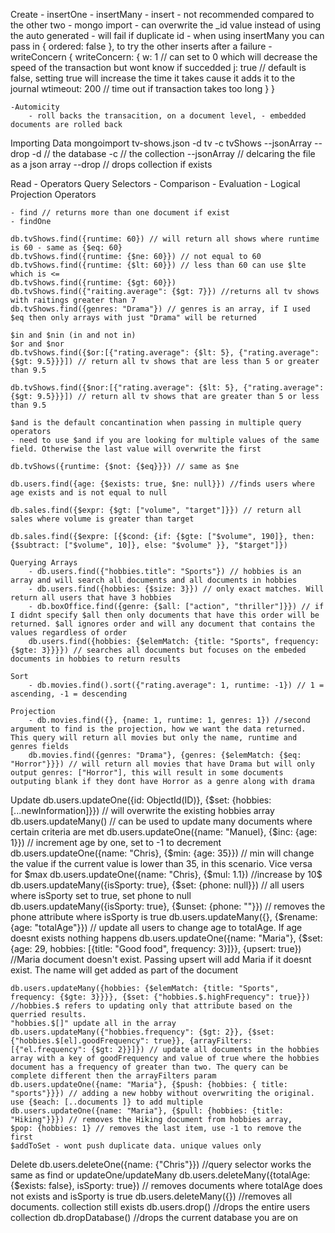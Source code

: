 Create
    - insertOne
    - insertMany
    - insert - not recommended compared to the other two
    - mongo import 
    - can overwrite the _id value instead of using the auto generated
    - will fail if duplicate id
    - when using insertMany you can pass in { ordered: false }, to try the other inserts after a failure
    - writeConcern
       {
           writeConcern: { 
               w: 1 // can set to 0 which will decrease the speed of the transaction but wont know if succedded
               j: true // default is false, setting true will increase the time it takes cause it adds it to the journal 
               wtimeout: 200 // time out if transaction takes too long 
            }
       }

    -Automicity
        - roll backs the transacition, on a document level, - embedded documents are rolled back

Importing Data
mongoimport tv-shows.json -d tv -c tvShows --jsonArray --drop
 -d // the database
 -c // the collection
 --jsonArray // delcaring the file as a json array
 --drop // drops collection if exists

 
Read
    - Operators
        Query Selectors
            - Comparison
            - Evaluation
            - Logical
        Projection Operators

    - find // returns more than one document if exist
    - findOne

    db.tvShows.find({runtime: 60}) // will return all shows where runtime is 60 - same as {$eq: 60}
    db.tvShows.find({runtime: {$ne: 60}}) // not equal to 60
    db.tvShows.find({runtime: {$lt: 60}}) // less than 60 can use $lte which is <=
    db.tvShows.find({runtime: {$gt: 60}})
    db.tvShows.find({"raiting.average": {$gt: 7}}) //returns all tv shows with raitings greater than 7
    db.tvShows.find({genres: "Drama"}) // genres is an array, if I used $eq then only arrays with just "Drama" will be returned

    $in and $nin (in and not in)
    $or and $nor 
    db.tvShows.find({$or:[{"rating.average": {$lt: 5}, {"rating.average": {$gt: 9.5}}}]) // return all tv shows that are less than 5 or greater than 9.5

    db.tvShows.find({$nor:[{"rating.average": {$lt: 5}, {"rating.average": {$gt: 9.5}}}]) // return all tv shows that are greater than 5 or less than 9.5

    $and is the default concantination when passing in multiple query operators
    - need to use $and if you are looking for multiple values of the same field. Otherwise the last value will overwrite the first

    db.tvShows({runtime: {$not: {$eq}}}) // same as $ne

    db.users.find({age: {$exists: true, $ne: null}}) //finds users where age exists and is not equal to null

    db.sales.find({$expr: {$gt: ["volume", "target"]}}) // return all sales where volume is greater than target

    db.sales.find({$expre: [{$cond: {if: {$gte: ["$volume", 190]}, then: {$subtract: ["$volume", 10]}, else: "$volume" }}, "$target"]}) 
    
    Querying Arrays
        - db.users.find({"hobbies.title": "Sports"}) // hobbies is an array and will search all documents and all documents in hobbies 
        - db.users.find({hobbies: {$size: 3}}) // only exact matches. Will return all users that have 3 hobbies
        - db.boxOffice.find({genre: {$all: ["action", "thriller"]}}) // if I didnt specify $all then only documents that have this order will be returned. $all ignores order and will any document that contains the values regardless of order
        db.users.find({hobbies: {$elemMatch: {title: "Sports", frequency: {$gte: 3}}}}) // searches all documents but focuses on the embeded documents in hobbies to return results

    Sort
        - db.movies.find().sort({"rating.average": 1, runtime: -1}) // 1 = ascending, -1 = descending

    Projection
        - db.movies.find({}, {name: 1, runtime: 1, genres: 1}) //second argument to find is the projection, how we want the data returned. This query will return all movies but only the name, runtime and genres fields
        db.movies.find({genres: "Drama"}, {genres: {$elemMatch: {$eq: "Horror"}}}) // will return all movies that have Drama but will only output genres: ["Horror"], this will result in some documents outputing blank if they dont have Horror as a genre along with drama

Update
    db.users.updateOne({id: ObjectId(ID)}, {$set: {hobbies: [...newInformation]}}) // will overwrite the existing hobbies array
    db.users.updateMany() // can be used to update many documents where certain criteria are met
    db.users.updateOne({name: "Manuel}, {$inc: {age: 1}}) // increment age by one, set to -1 to decrement
    db.users.updateOne({name: "Chris}, {$min: {age: 35}}) // min will change the value if the current value is lower than 35, in this scenario. Vice versa for $max
    db.users.updateOne({name: "Chris}, {$mul: 1.1}) //increase by 10$
    db.users.updateMany({isSporty: true}, {$set: {phone: null}}) // all users where isSporty set to true, set phone to null
    db.users.updateMany({isSporty: true}, {$unset: {phone: ""}}) // removes the phone attribute where isSporty is true
    db.users.updateMany({}, {$rename: {age: "totalAge"}}) // update all users to change age to totalAge. If age doesnt exists nothing happens
    db.users.updateOne({name: "Maria"}, {$set: {age: 29, hobbies: [{title: "Good food", frequency: 3}]}}, {upsert: true}) //Maria document doesn't exist. Passing upsert will add Maria if it doesnt exist. The name will get added as part of the document

    db.users.updateMany({hobbies: {$elemMatch: {title: "Sports", frequency: {$gte: 3}}}}, {$set: {"hobbies.$.highFrequency": true}}) //hobbies.$ refers to updating only that attribute based on the querried results. 
    "hobbies.$[]" update all in the array
    db.users.updateMany({"hobbies.frequency": {$gt: 2}}, {$set: {"hobbies.$[el].goodFrequency": true}}, {arrayFilters: [{"el.frequency": {$gt: 2}}]}) // update all documents in the hobbies array with a key of goodFrequency and value of true where the hobbies document has a frequency of greater than two. The query can be complete different then the arrayFilters param
    db.users.updateOne({name: "Maria"}, {$push: {hobbies: { title: "sports"}}}) // adding a new hobby without overwriting the original. use {$each: [..documents ]} to add multiple
    db.users.updateOne({name: "Maria"}, {$pull: {hobbies: {title: "Hiking"}}}) // removes the Hiking document from hobbies array, 
    $pop: {hobbies: 1} // removes the last item, use -1 to remove the first
    $addToSet - wont push duplicate data. unique values only

Delete
    db.users.deleteOne({name: {"Chris"}}) //query selector works the same as find or updateOne/updateMany
    db.users.deleteMany({totalAge: {$exists: false}, isSporty: true}) // removes documents where totalAge does not exists and isSporty is true
    db.users.deleteMany({}) //removes all documents. collection still exists
    db.users.drop() //drops the entire users collection
    db.dropDatabase() //drops the current database you are on